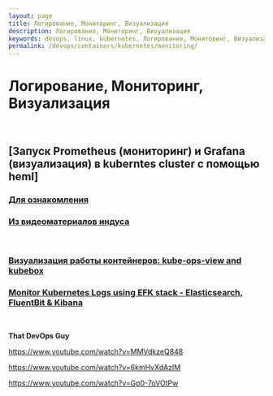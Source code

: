 ```yaml
---
layout: page
title: Логирование, Мониторинг, Визуализация
description: Логирование, Мониторинг, Визуализация
keywords: devops, linux, kubernetes, Логирование, Мониторинг, Визуализация
permalink: /devops/containers/kubernetes/monitoring/
---
```


# Логирование, Мониторинг, Визуализация

<br/>

## [Запуск Prometheus (мониторинг) и Grafana (визуализация) в kuberntes cluster с помощью heml]

### [Для ознакомления](/devops/containers/kubernetes/monitoring/prometheus-and-grafana-test-only/)

### [Из видеоматериалов индуса](/devops/containers/kubernetes/monitoring/prometheus-and-grafana/)

<br/>

### [Визуализация работы контейнеров: kube-ops-view and kubebox](/devops/containers/kubernetes/monitoring/kube-ops-view-and-kubebox/)

### [Monitor Kubernetes Logs using EFK stack - Elasticsearch, FluentBit & Kibana](/devops/containers/kubernetes/monitoring/elastic/)

<br/>

**That DevOps Guy**

https://www.youtube.com/watch?v=MMVdkzeQ848

https://www.youtube.com/watch?v=6kmHvXdAzIM

https://www.youtube.com/watch?v=Gp0-7oVOtPw
